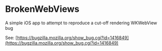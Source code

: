 # BrokenWebViews
A simple iOS app to attempt to reproduce a cut-off rendering WKWebView bug

See: [https://bugzilla.mozilla.org/show_bug.cgi?id=1416849](https://bugzilla.mozilla.org/show_bug.cgi?id=1416849)
